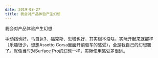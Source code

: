 ```yaml
---
date: 2019-08-27
title: 我会对产品体验产生幻想
---
```

我会对产品体验产生幻想

手动挡也好，马自达3、福克斯、思域也好，其实根本没啥，实际开起来就那样（乐趣很少，想想Assetto Corsa里面开前驱车的感受），全是我自己的幻想罢了。就像当时对Surface Pro的幻想一样，实际使用感受差很远。
